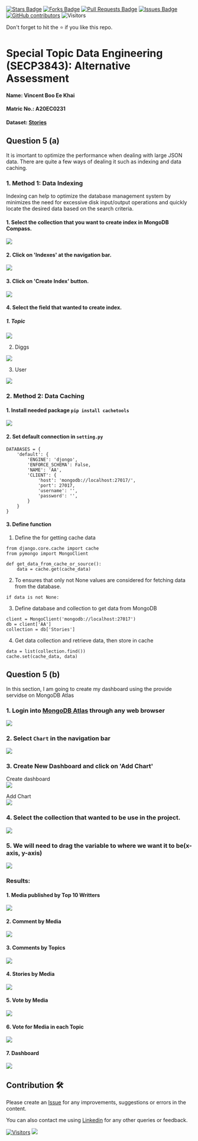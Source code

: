 <a href="https://github.com/drshahizan/SECP3843/stargazers"><img src="https://img.shields.io/github/stars/drshahizan/SECP3843" alt="Stars Badge"/></a>
<a href="https://github.com/drshahizan/SECP3843/network/members"><img src="https://img.shields.io/github/forks/drshahizan/SECP3843" alt="Forks Badge"/></a>
<a href="https://github.com/drshahizan/SECP3843/pulls"><img src="https://img.shields.io/github/issues-pr/drshahizan/SECP3843" alt="Pull Requests Badge"/></a>
<a href="https://github.com/drshahizan/SECP3843/issues"><img src="https://img.shields.io/github/issues/drshahizan/SECP3843" alt="Issues Badge"/></a>
<a href="https://github.com/drshahizan/SECP3843/graphs/contributors"><img alt="GitHub contributors" src="https://img.shields.io/github/contributors/drshahizan/SECP3843?color=2b9348"></a>
![Visitors](https://api.visitorbadge.io/api/visitors?path=https%3A%2F%2Fgithub.com%2Fdrshahizan%2FSECP3843&labelColor=%23d9e3f0&countColor=%23697689&style=flat)


Don't forget to hit the :star: if you like this repo.

# Special Topic Data Engineering (SECP3843): Alternative Assessment

#### Name: Vincent Boo Ee Khai
#### Matric No.: A20EC0231
#### Dataset: [Stories](https://github.com/drshahizan/dataset/tree/main/mongodb/07-stories)
## Question 5 (a)
It  is imortant to optimize the performance when dealing with large JSON data. There are quite a few ways of dealing it such as indexing and data caching.
### 1. Method 1:  Data Indexing 
Indexing can help to optimize the database management system by minimizes the need for excessive disk input/output operations and quickly locate the desired data based on the search criteria.

#### 1. Select the collection that you want to create index in MongoDB Compass.

<img src="https://github.com/drshahizan/SECP3843/assets/120615951/e8a3ec80-7c71-42b3-891d-b12982c269bb"/>

#### 2. Click on 'Indexes' at the navigation bar.

<img src="https://github.com/drshahizan/SECP3843/assets/120615951/758b5a7a-7d07-4051-8449-ab81e9610e42"/>

#### 3. Click on 'Create Index' button.

<img src="https://github.com/drshahizan/SECP3843/assets/120615951/08a0f8aa-bff6-4055-a6ae-20111308f314"/>

#### 4. Select the field that wanted to create index.

##### 1. Topic
<img src="https://github.com/drshahizan/SECP3843/assets/120615951/20c1a61d-1969-40c0-b5ba-04ebebb9fd92"/>

2. Diggs
<img src="https://github.com/drshahizan/SECP3843/assets/120615951/18be9333-c79f-4065-ab88-259455bff296"/>

3. User
<img src="https://github.com/drshahizan/SECP3843/assets/120615951/181f42a5-dac3-44b6-9780-1bb4c395e0aa"/>

### 2. Method 2: Data Caching

#### 1. Install needed package `pip install cachetools`
<img src="https://github.com/drshahizan/SECP3843/assets/120615951/08f81b8c-d342-4a31-bec2-d2048c15cd75"/>

#### 2. Set default connection in `setting.py`
```
DATABASES = {
    'default': {
        'ENGINE': 'djongo',
        'ENFORCE_SCHEMA': False,
        'NAME': 'AA',
        'CLIENT': {
            'host': 'mongodb://localhost:27017/',
            'port': 27017,
            'username': '',
            'password': '',
        }
    }
}
```
#### 3. Define function 
1. Define the for getting cache data
```
from django.core.cache import cache
from pymongo import MongoClient

def get_data_from_cache_or_source():
    data = cache.get(cache_data)
```
2. To ensures that only not None values are considered for fetching data from the database.
```
if data is not None:
```
3. Define database and collection to get data from MongoDB
```
client = MongoClient('mongodb://localhost:27017')
db = client['AA']
collection = db['Stories']
```
4. Get data collection and retrieve data, then store in cache
```
data = list(collection.find())
cache.set(cache_data, data)
```

## Question 5 (b)
In this section, I am going to create my dashboard using the provide servidse on MongoDB Atlas
### 1. Login into [MongoDB Atlas](https://account.mongodb.com/account/login?nds=true) through any web browser
<img src="https://github.com/drshahizan/SECP3843/assets/120615951/2f8bd64a-a420-493d-8791-97c1cc0a5fb0"/>

### 2. Select `Chart` in the navigation bar
<img src="https://github.com/drshahizan/SECP3843/assets/120615951/2abffb6f-befa-4c77-9a40-8d9c167be5de"/>

### 3. Create New Dashboard and click on 'Add Chart'
Create dashboard\
<img src="https://github.com/drshahizan/SECP3843/assets/120615951/ecece719-b236-4c84-84c5-0a8832479c32"></img>

Add Chart\
<img src="https://github.com/drshahizan/SECP3843/assets/120615951/ff3edd76-3303-40a1-bc67-e0f7b951fa7f"/>

### 4. Select the collection that wanted to be use in the project.
<img src="https://github.com/drshahizan/SECP3843/assets/120615951/458daa91-2e11-4cb5-9ac9-d2318e5c8f65"/>

### 5. We will need to drag the variable to where we want it to be(x-axis, y-axis)
<img src="https://github.com/drshahizan/SECP3843/assets/120615951/14d2bf72-1e2e-4ed8-a8c6-8ce75e401442"/>

### Results:
#### 1. Media published by Top 10 Writters
<img src="https://github.com/drshahizan/SECP3843/assets/120615951/f7f66aba-8e97-475a-95f3-24594ff89627"/>

#### 2. Comment by Media
<img src="https://github.com/drshahizan/SECP3843/assets/120615951/701b1c48-6843-4c83-b1ba-d8a01c779c93"/>

#### 3. Comments by Topics
<img src="https://github.com/drshahizan/SECP3843/assets/120615951/ab2dfe5a-7202-4b41-bb41-24bbefc180c9"/>

#### 4. Stories by Media
<img src="https://github.com/drshahizan/SECP3843/assets/120615951/1f9980ad-f046-4ef9-9d78-9197c43c413d"/>

#### 5. Vote by Media
<img src="https://github.com/drshahizan/SECP3843/assets/120615951/971a505f-3bcc-4cad-9b6e-42db19615564"/>

#### 6. Vote for Media in each Topic
<img src="https://github.com/drshahizan/SECP3843/assets/120615951/5f25cc90-b0f2-4150-8b15-f5cecb114176"/>

#### 7. Dashboard
<img src="https://github.com/drshahizan/SECP3843/assets/120615951/880867f7-a519-49fc-ad20-8ead932dafac"/>





## Contribution 🛠️
Please create an [Issue](https://github.com/drshahizan/special-topic-data-engineering/issues) for any improvements, suggestions or errors in the content.

You can also contact me using [Linkedin](https://www.linkedin.com/in/drshahizan/) for any other queries or feedback.

[![Visitors](https://api.visitorbadge.io/api/visitors?path=https%3A%2F%2Fgithub.com%2Fdrshahizan&labelColor=%23697689&countColor=%23555555&style=plastic)](https://visitorbadge.io/status?path=https%3A%2F%2Fgithub.com%2Fdrshahizan)
![](https://hit.yhype.me/github/profile?user_id=81284918)




